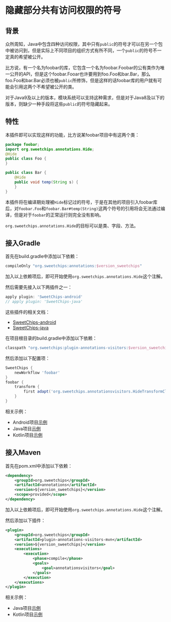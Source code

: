 # 隐藏部分共有访问权限的符号

## 背景

众所周知，Java中包含四种访问权限，其中只有`public`的符号才可以在另一个包中被访问到，但是实际上不同项目的组织方式有所不同，一个`public`的符号不一定真的希望被公开。

比方说，有一个名为foobar的库，它包含一个名为foobar.Foobar的公有类作为唯一公开的API，但是这个foobar.Fooar也许要用到foo.Foo和bar.Bar，那么foo.Foo和bar.Bar必须也被`public`所修饰，但是这样的话foobar库的用户就有可能会引用这两个不希望被公开的类。

对于Java9及以上的版本，模块系统可以支持这种需求，但是对于Java8及以下的版本，则缺少一种手段将这些`public`的符号隐藏起来。

## 特性

本插件即可以实现这样的功能，比方说某foobar项目中有这两个类：

``` java
package foobar;
import org.sweetchips.annotations.Hide;
@Hide
public class Foo {
}

public class Bar {
    @Hide
    public void temp(String s) {
    }
}
```

本插件将在编译期处理被`Hide`标记过的符号，于是在其他的项目引入foobar库后，对`foobar.Foo`和`foobar.Bar#temp(String)`这两个符号的引用将会无法通过编译，但是对于`foobar`的正常运行则完全没有影响。

`org.sweetchips.annotations.Hide`的目标可以是类、字段、方法。

## 接入Gradle

首先在build.gradle中添加以下依赖：

``` groovy
compileOnly "org.sweetchips:annotations:$version_sweetchips"
```

加入以上依赖项后，即可开始使用`org.sweetchips.annotations.Hide`这个注解。

然后需要先接入以下两插件之一：

``` groovy
apply plugin: 'SweetChips-android'
// apply plugin: 'SweetChips-java'
```

这些插件的相关文档：

- [SweetChips-android](../../gradle-android/README.md)
- [SweetChips-java](../../gradle-java/README.md)

在项目根目录的build.gradle中添加以下依赖：

``` groovy
classpath "org.sweetchips:plugin-annotations-visitors:$version_sweetchips"
```

然后添加以下配置项：

``` groovy
SweetChips {
    newWorkflow 'foobar'
}
foobar {
    transform {
        first adapt('org.sweetchips.annotationsvisitors.HideTransformClassNode')
    }
}
```

相关示例：

- Android项目[示例](../../demo-app/config/plugin.gradle)
- Java项目[示例](../../demo-main/config/plugin.gradle)
- Kotlin项目[示例](../../demo-mainkt/config/plugin.gradle)

## 接入Maven

首先在pom.xml中添加以下依赖：

``` xml
<dependency>
    <groupId>org.sweetchips</groupId>
    <artifactId>annotations</artifactId>
    <version>${version_sweetchips}</version>
    <scope>provided</scope>
</dependency>
```

加入以上依赖项后，即可开始使用`org.sweetchips.annotations.Hide`这个注解。

然后添加以下插件：

``` xml
<plugin>
    <groupId>org.sweetchips</groupId>
    <artifactId>plugin-annotations-visitors-mvn</artifactId>
    <version>${version_sweetchips}</version>
    <executions>
        <execution>
            <phase>compile</phase>
            <goals>
                <goal>annotationsvisitors</goal>
            </goals>
        </execution>
    </executions>
</plugin>
```

相关示例：

- Java项目[示例](../../demo-main/pom.xml)
- Kotlin项目[示例](../../demo-mainkt/pom.xml)
